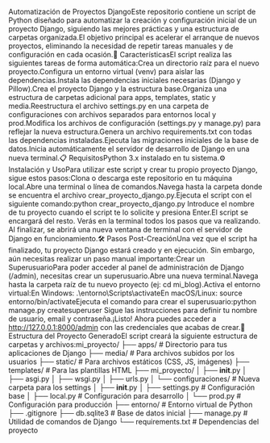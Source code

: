 Automatización de Proyectos DjangoEste repositorio contiene un script de Python diseñado para automatizar la creación y configuración inicial de un proyecto Django, siguiendo las mejores prácticas y una estructura de carpetas organizada.El objetivo principal es acelerar el arranque de nuevos proyectos, eliminando la necesidad de repetir tareas manuales y de configuración en cada ocasión.🚀 CaracterísticasEl script realiza las siguientes tareas de forma automática:Crea un directorio raíz para el nuevo proyecto.Configura un entorno virtual (venv) para aislar las dependencias.Instala las dependencias iniciales necesarias (Django y Pillow).Crea el proyecto Django y la estructura base.Organiza una estructura de carpetas adicional para apps, templates, static y media.Reestructura el archivo settings.py en una carpeta de configuraciones con archivos separados para entornos local y prod.Modifica los archivos de configuración (settings.py y manage.py) para reflejar la nueva estructura.Genera un archivo requirements.txt con todas las dependencias instaladas.Ejecuta las migraciones iniciales de la base de datos.Inicia automáticamente el servidor de desarrollo de Django en una nueva terminal.📋 RequisitosPython 3.x instalado en tu sistema.⚙️ Instalación y UsoPara utilizar este script y crear tu propio proyecto Django, sigue estos pasos:Clona o descarga este repositorio en tu máquina local.Abre una terminal o línea de comandos.Navega hasta la carpeta donde se encuentra el archivo crear_proyecto_django.py.Ejecuta el script con el siguiente comando:python crear_proyecto_django.py
Introduce el nombre de tu proyecto cuando el script te lo solicite y presiona Enter.El script se encargará del resto. Verás en la terminal todos los pasos que va realizando. Al finalizar, se abrirá una nueva ventana de terminal con el servidor de Django en funcionamiento.🛠️ Pasos Post-CreaciónUna vez que el script ha finalizado, tu proyecto Django estará creado y en ejecución. Sin embargo, aún necesitas realizar un paso manual importante:Crear un SuperusuarioPara poder acceder al panel de administración de Django (/admin), necesitas crear un superusuario.Abre una nueva terminal.Navega hasta la carpeta raíz de tu nuevo proyecto (ej: cd mi_blog).Activa el entorno virtual:En Windows: .\entorno\Scripts\activateEn macOS/Linux: source entorno/bin/activateEjecuta el comando para crear el superusuario:python manage.py createsuperuser
Sigue las instrucciones para definir tu nombre de usuario, email y contraseña.¡Listo! Ahora puedes acceder a http://127.0.0.1:8000/admin con las credenciales que acabas de crear.📂 Estructura del Proyecto GeneradoEl script creará la siguiente estructura de carpetas y archivos:mi_proyecto/
├── apps/                 # Directorio para tus aplicaciones de Django
├── media/                # Para archivos subidos por los usuarios
├── static/               # Para archivos estáticos (CSS, JS, imágenes)
├── templates/            # Para las plantillas HTML
├── mi_proyecto/
│   ├── __init__.py
│   ├── asgi.py
│   ├── wsgi.py
│   ├── urls.py
│   └── configuraciones/  # Nueva carpeta para los settings
│       ├── __init__.py
│       ├── settings.py   # Configuración base
│       ├── local.py      # Configuración para desarrollo
│       └── prod.py       # Configuración para producción
├── entorno/              # Entorno virtual de Python
├── .gitignore
├── db.sqlite3            # Base de datos inicial
├── manage.py             # Utilidad de comandos de Django
└── requirements.txt      # Dependencias del proyecto
